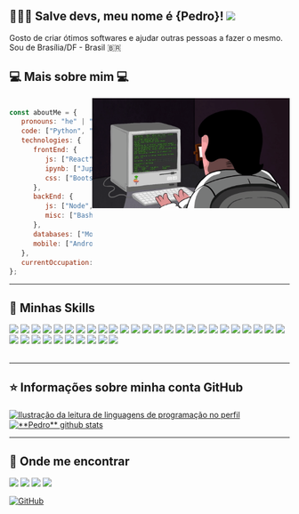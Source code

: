 <!--
**pedroar9/pedroar9** is a ✨ _special_ ✨ repository because its `README.md` (this file) appears on your GitHub profile.

Here are some ideas to get you started:

- 🔭 I’m currently working on ...
- 🌱 I’m currently learning ...
- 👯 I’m looking to collaborate on ...
- 🤔 I’m looking for help with ...
- 💬 Ask me about ...
- 📫 How to reach me: ...
- 😄 Pronouns: ...
- ⚡ Fun fact: ...
-->

## 👨🏻‍💻 Salve devs, meu nome é {Pedro}! <img src="https://raw.githubusercontent.com/iampavangandhi/iampavangandhi/master/gifs/Hi.gif" width="30px">

Gosto de criar ótimos softwares e ajudar outras pessoas a fazer o mesmo. <br>
Sou de Brasília/DF - Brasil 🇧🇷

## 💻 Mais sobre mim 💻

<img align="right" width="355" src="programming.gif" />

```javascript

const aboutMe = {
   pronouns: "he" | "him",
   code: ["Python", "Javascript", "Typescript"],
   technologies: {
      frontEnd: {
         js: ["React"],
         ipynb: ["Jupyter", "Pandas"], 
         css: ["Bootstrap", "Material Design", "HTML5", "CSS3"]
      },
      backEnd: {
         js: ["Node", "Express"],
         misc: ["Bash", "Linux", "Analytics"]
      },
      databases: ["MongoDB", "MySQL", "PostegreSQL", "Hive", "DBeaver"],
      mobile: ["Android", "iOS"]
   },
   currentOccupation: ["I'm working in a public bank"],
};

```
____


## 🚀 Minhas Skills
<div>
 <img src="https://img.shields.io/badge/Linux-FCC624?style=for-the-badge&logo=linux&logoColor=black" />
 <img src="https://img.shields.io/badge/Debian-A81D33?style=for-the-badge&logo=debian&logoColor=white" />
 <img src="https://img.shields.io/badge/bash-4EA94B?style=for-the-badge&logo=educative&logoColor=black" />
 <img src="https://img.shields.io/badge/redhat-EE0000?style=for-the-badge&logo=redhat&logoColor=#EE0000" />
 <img src="https://img.shields.io/badge/Mint-87cf3E?style=for-the-badge&logo=linuxmint&logoColor=darkgreen" />
 <img src="https://img.shields.io/badge/ubuntu-E95420?style=for-the-badge&logo=ubuntu&logoColor=white" />
  <img src="https://img.shields.io/badge/htop-009020?style=for-the-badge&logo=htop&logoColor=white" />
 <img src="https://img.shields.io/badge/Python-3776AB?style=for-the-badge&logo=python&logoColor=F7DF1E"/>
 <img src="https://img.shields.io/badge/JavaScript-323330?style=for-the-badge&logo=javascript&logoColor=F7DF1E" />
<img src="https://img.shields.io/badge/apache hadoop-66CCFF?style=for-the-badge&logo=apache hadoop&logoColor=black"/>
 <img src="https://img.shields.io/badge/postgresql-4169e1?style=for-the-badge&logo=postgresql&logoColor=white"/>
 <img src="https://img.shields.io/badge/mysql-4479A1?style=for-the-badge&logo=mysql&logoColor=white" />
<img src="https://img.shields.io/badge/MongoDB-4EA94B?style=for-the-badge&logo=mongodb&logoColor=white" />
<img src="https://img.shields.io/badge/sqlite-003B57?style=for-the-badge&logo=sqlite&logoColor=yellow" />
<img src="https://img.shields.io/badge/apache hive-FDEE21?style=for-the-badge&logo=apachehive&logoColor=black" />
<img src="https://img.shields.io/badge/dbeaver-382923?style=for-the-badge&logo=dbeaver&logoColor=red" />  
<img src="https://img.shields.io/badge/apache spark-E25A1C?style=for-the-badge&logo=apachespark&logoColor=black" />

<img src="https://img.shields.io/badge/Jupyter-F37626?style=for-the-badge&logo=jupyter&logoColor=white" />
<img src="https://img.shields.io/badge/Pandas-150458?style=for-the-badge&logo=pandas&logoColor=blue" />
<img src="https://img.shields.io/badge/Google Colab-F9AB00?style=for-the-badge&logo=googlecolab&logoColor=white" />
<img src="https://img.shields.io/badge/swagger-85EA2D?style=for-the-badge&logo=swagger&logoColor=black" />

<img src="https://img.shields.io/badge/power bi-F2C811?style=for-the-badge&logo=powerbi&logoColor=white" />

<img src="https://img.shields.io/badge/sandbox-151515?style=for-the-badge&logo=codesandbox&logoColor=white" />
 <img src="https://img.shields.io/badge/Bootstrap-563D7C?style=for-the-badge&logo=bootstrap&logoColor=white"/>
 <img src="https://img.shields.io/badge/CSS3-1572B6?style=for-the-badge&logo=css3&logoColor=white" />
 <img src="https://img.shields.io/badge/HTML5-E34F26?style=for-the-badge&logo=html5&logoColor=white" />
 <img src="https://img.shields.io/badge/VS Code-0078D4?style=for-the-badge&logo=viscode&logoColor=white" />
 <img src="https://img.shields.io/badge/GIT-E44C30?style=for-the-badge&logo=git&logoColor=white" />
 <img src="https://img.shields.io/badge/GitHub-100000?style=for-the-badge&logo=github&logoColor=white" />
 <img src="https://img.shields.io/badge/gitlab-FC6D26?style=for-the-badge&logo=gitlab&logoColor=white" />

 <img src="https://img.shields.io/badge/Android-3cc97b?style=for-the-badge&logo=android&logoColor=D3D3D3" />
 <img src="https://img.shields.io/badge/Figma-F24E1E?style=for-the-badge&logo=figma&logoColor=white" />
  <img src="https://img.shields.io/badge/GIMP-657D8B?style=for-the-badge&logo=gimp&logoColor=white" />
 <img src="https://img.shields.io/badge/LibreOffice-18A303?style=for-the-badge&logo=LibreOffice&logoColor=white" />
  <img src="https://img.shields.io/badge/markdown-000000?style=for-the-badge&logo=markdown&logoColor=white" />

</div>

<br>

____

## ⭐ Informações sobre minha conta GitHub

<a href="https://github.com/pedroar9" title="Ilustração do Mapeamento de Linguagens">
  <img align="center" src="https://github-readme-stats.vercel.app/api/top-langs/?username=pedroar9&theme=dracula" alt="Ilustração da leitura de linguagens de programação no perfil"/>
</a>

<a href="https://github.com/pedroar9" title="Ilustração do Mapeamento do meu Perfil">
 <img align="center" src="https://github-readme-stats.vercel.app/api?username=pedroar9&show_icons=true&theme=dracula&line_height=27" alt="**Pedro** github stats"/>
</a>
<br>

____

## 📍 Onde me encontrar
<div> 
<a href="https://github.com/pedroar9/" target="_blank"><img src="https://img.shields.io/badge/GitHub-100000?style=for-the-badge&logo=github&logoColor=white" target="_blank"></a>
<a href="mailto:pedrocarlos.assis@gmail.com)"><img src="https://img.shields.io/badge/-Gmail-red?style=for-the-badge&logo=gmail&logoColor=white" target="_blank"></a>
<a href="https://www.linkedin.com/in/pedrocarlos-assis/"><img src="https://img.shields.io/badge/LinkedIn-0077B5?style=for-the-badge&logo=linkedin&logoColor=white" target="_blank"></a>
<a href="https://www.youtube.com/@pedroar9"><img src="https://img.shields.io/badge/YouTube-FF0000?style=for-the-badge&logo=youtube&logoColor=white" target="_blank"></a>

<br>

[![GitHub](https://img.shields.io/github/followers/pedroar9?label=follow&style=social)](https://github.com/pedroar9)

</div>